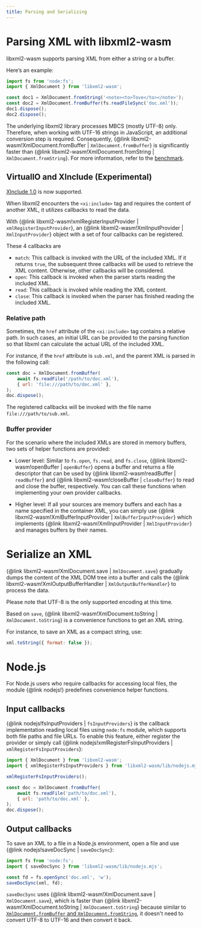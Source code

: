 ```yaml
---
title: Parsing and Serializing
---
```


# Parsing XML with libxml2-wasm

libxml2-wasm supports parsing XML from either a string or a buffer.

Here’s an example:

```js
import fs from 'node:fs';
import { XmlDocument } from 'libxml2-wasm';

const doc1 = XmlDocument.fromString('<note><to>Tove</to></note>');
const doc2 = XmlDocument.fromBuffer(fs.readFileSync('doc.xml'));
doc1.dispose();
doc2.dispose();
```

The underlying libxml2 library processes MBCS (mostly UTF-8) only.
Therefore, when working with UTF-16 strings in JavaScript,
an additional conversion step is required.
Consequently,
{@link libxml2-wasm!XmlDocument.fromBuffer | `XmlDocument.fromBuffer`} is significantly faster than {@link libxml2-wasm!XmlDocument.fromString | `XmlDocument.fromString`}.
For more information, refer to the [benchmark](performance.md).

## VirtualIO and XInclude (Experimental)

[XInclude 1.0](https://www.w3.org/TR/xinclude/) is now supported.

When libxml2 encounters the `<xi:include>` tag and requires the content of another XML,
it utilizes callbacks to read the data.

With {@link libxml2-wasm!xmlRegisterInputProvider | `xmlRegisterInputProvider`},
an {@link libxml2-wasm!XmlInputProvider | `XmlInputProvider`} object with a set of four callbacks can be registered.

These 4 callbacks are
- `match`: This callback is invoked with the URL of the included XML.
If it returns `true`, the subsequent three callbacks will be used to retrieve the XML content.
Otherwise, other callbacks will be considered.
- `open`: This callback is invoked when the parser starts reading the included XML.
- `read`: This callback is invoked while reading the XML content.
- `close`: This callback is invoked when the parser has finished reading the included XML.

### Relative path

Sometimes, the `href` attribute of the `<xi:include>` tag contains a relative path.
In such cases, an initial URL can be provided to the parsing function so that libxml can calculate the actual URL of the included XML.

For instance, if the `href` attribute is `sub.xml`,
and the parent XML is parsed in the following call:

```js
const doc = XmlDocument.fromBuffer(
    await fs.readFile('/path/to/doc.xml'),
    { url: 'file:///path/to/doc.xml' },
);
doc.dispose();

```

The registered callbacks will be invoked with the file name `file:///path/to/sub.xml`.

### Buffer provider

For the scenario where the included XMLs are stored in memory buffers,
two sets of helper functions are provided:

- Lower level:
Similar to `fs.open`, `fs.read`, and `fs.close`,
{@link libxml2-wasm!openBuffer | `openBuffer`} opens a buffer and returns a file descriptor
that can be used by {@link libxml2-wasm!readBuffer | `readBuffer`} and {@link libxml2-wasm!closeBuffer | `closeBuffer`}
to read and close the buffer, respectively.
You can call these functions when implementing your own provider callbacks.

- Higher level: If all your sources are memory buffers and each has a name specified in the container XML,
you can simply use {@link libxml2-wasm!XmlBufferInputProvider | `XmlBufferInputProvider`}
which implements {@link libxml2-wasm!XmlInputProvider | `XmlInputProvider`} and manages buffers by their names.

# Serialize an XML

{@link libxml2-wasm!XmlDocument.save | `XmlDocument.save`} gradually dumps the content of the XML DOM tree into a buffer 
and calls the {@link libxml2-wasm!XmlOutputBufferHandler | `XmlOutputBufferHandler`} to process the data.

Please note that UTF-8 is the only supported encoding at this time.

Based on `save`, 
{@link libxml2-wasm!XmlDocument.toString | `XmlDocument.toString`} is a convenience functions to get an XML string.

For instance, to save an XML as a compact string, use:

```js
xml.toString({ format: false });
```

# Node.js

For Node.js users who require callbacks for accessing local files,
the module {@link nodejs!} predefines convenience helper functions.

## Input callbacks

{@link nodejs!fsInputProviders | `fsInputProviders`} is the callback implementation reading local files using `node:fs` module,
which supports both file paths and file URLs.
To enable this feature, either register the provider or simply call {@link nodejs!xmlRegisterFsInputProviders | `xmlRegisterFsInputProviders`}:

```js
import { XmlDocument } from 'libxml2-wasm';
import { xmlRegisterFsInputProviders } from 'libxml2-wasm/lib/nodejs.mjs';

xmlRegisterFsInputProviders();

const doc = XmlDocument.fromBuffer(
    await fs.readFile('path/to/doc.xml'),
    { url: 'path/to/doc.xml' },
);
doc.dispose();
```

## Output callbacks

To save an XML to a file in a Node.js environment, open a file and use {@link nodejs!saveDocSync | `saveDocSync`}:

```js
import fs from 'node:fs';
import { saveDocSync } from 'libxml2-wasm/lib/nodejs.mjs';

const fd = fs.openSync('doc.xml', 'w');
saveDocSync(xml, fd);
```

`saveDocSync` uses {@link libxml2-wasm!XmlDocument.save | `XmlDocument.save`},
which is faster than {@link libxml2-wasm!XmlDocument.toString | `XmlDocument.toString`}
because similar to [`XmlDocument.fromBuffer` and `XmlDocument.fromString`](performance.md),
it doesn't need to convert UTF-8 to UTF-16 and then convert it back.
